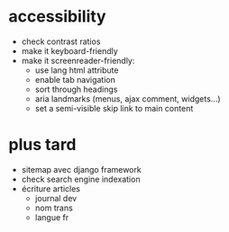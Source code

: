 # accessibility
* check contrast ratios
* make it keyboard-friendly
* make it screenreader-friendly:
    * use lang html attribute
    * enable tab navigation
    * sort through headings
    * aria landmarks (menus, ajax comment, widgets...)
    * set a semi-visible skip link to main content

# plus tard
* sitemap avec django framework
* check search engine indexation
* écriture articles
    * journal dev
    * nom trans
    * langue fr
